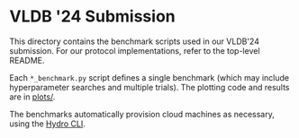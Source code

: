 # VLDB '24 Submission

This directory contains the benchmark scripts used in our VLDB'24 submission. For our protocol implementations, refer to the top-level README.

Each `*_benchmark.py` script defines a single benchmark (which may include hyperparameter searches and multiple trials). The plotting code and results are in [plots/](plots/).

The benchmarks automatically provision cloud machines as necessary, using the [Hydro CLI](https://github.com/hydro-project/hydroflow/tree/main/hydro_cli).